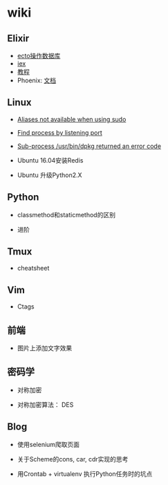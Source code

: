 # wiki 

## Elixir

* [ecto操作数据库](/Elixir/ecto操作数据库.md) 
* [iex](/Elixir/iex.md)
* [教程](/Elixir/教程.md)
* Phoenix: [文档](/Elixir/Phoenix/文档.md)


## Linux

* [Aliases not available when using sudo](/Linux/Aliases_not_available_when_using_sudo.md)

* [Find process by listening port](/Linux/Find_process_by_listening_port.md)

* [Sub-process /usr/bin/dpkg returned an error code](/Linux/)

* Ubuntu 16.04安装Redis

* Ubuntu 升级Python2.X

## Python

* classmethod和staticmethod的区别

* 进阶

## Tmux

* cheatsheet

## Vim

* Ctags

## 前端

* 图片上添加文字效果

## 密码学

* 对称加密

* 对称加密算法： DES

## Blog

* 使用selenium爬取页面

* 关于Scheme的cons, car, cdr实现的思考

* 用Crontab + virtualenv 执行Python任务时的坑点

